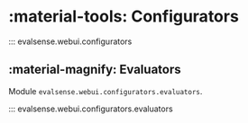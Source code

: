 # :material-tools: Configurators

::: evalsense.webui.configurators

## :material-magnify: Evaluators

Module `evalsense.webui.configurators.evaluators`.

::: evalsense.webui.configurators.evaluators
